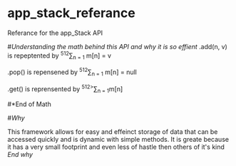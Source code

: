 # app_stack_referance
Referance for the app_Stack API


#*Understanding the math behind this API and why it is so effient*
.add(n, v) is repeptented by <sup>512</sup>∑<sub>n = 1</sub> m[n] = v

.pop() is repensened by <sup>512</sup>∑<sub>n = 1</sub> m[n] = null

.get() is reprensented by <sup>512></sup>∑<sub>n = 1</sub>m[n]

#*End of Math

#*Why*

This framework allows for easy 
and effeinct storage of data that can be accessed quickly and is dynamic with simple methods.  It is greate because it has a very small footprint and even less of hastle then others of it's kind
*End why*











